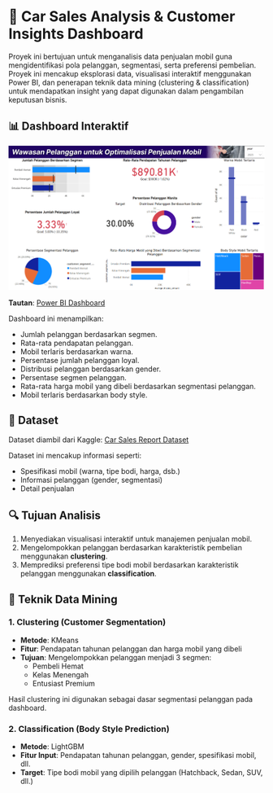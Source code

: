 # 🚗 Car Sales Analysis & Customer Insights Dashboard

Proyek ini bertujuan untuk menganalisis data penjualan mobil guna mengidentifikasi pola pelanggan, segmentasi, serta preferensi pembelian. Proyek ini mencakup eksplorasi data, visualisasi interaktif menggunakan Power BI, dan penerapan teknik data mining (clustering & classification) untuk mendapatkan insight yang dapat digunakan dalam pengambilan keputusan bisnis.

## 📊 Dashboard Interaktif

![Dashboard Penjualan Mobil](dashboard.png)

**Tautan**: [Power BI Dashboard](https://app.powerbi.com/view?r=eyJrIjoiNzRiZDg1MGItNzcxZi00MWNlLTkzMDEtZjE4ZjIxNTllYTljIiwidCI6IjkwYWZmZTBmLWMyYTMtNDEwOC1iYjk4LTZjZWI0ZTk0ZWYxNSIsImMiOjEwfQ%3D%3D)

Dashboard ini menampilkan:

- Jumlah pelanggan berdasarkan segmen.
- Rata-rata pendapatan pelanggan.
- Mobil terlaris berdasarkan warna.
- Persentase jumlah pelanggan loyal.
- Distribusi pelanggan berdasarkan gender.
- Persentase segmen pelanggan.
- Rata-rata harga mobil yang dibeli berdasarkan segmentasi pelanggan.
- Mobil terlaris berdasarkan body style.

## 📁 Dataset

Dataset diambil dari Kaggle: [Car Sales Report Dataset](https://www.kaggle.com/datasets/missionjee/car-sales-report)

Dataset ini mencakup informasi seperti:

- Spesifikasi mobil (warna, tipe bodi, harga, dsb.)
- Informasi pelanggan (gender, segmentasi)
- Detail penjualan

## 🔍 Tujuan Analisis

1. Menyediakan visualisasi interaktif untuk manajemen penjualan mobil.
2. Mengelompokkan pelanggan berdasarkan karakteristik pembelian menggunakan **clustering**.
3. Memprediksi preferensi tipe bodi mobil berdasarkan karakteristik pelanggan menggunakan **classification**.

## 🧠 Teknik Data Mining

### 1. Clustering (Customer Segmentation)

- **Metode**: KMeans
- **Fitur**: Pendapatan tahunan pelanggan dan harga mobil yang dibeli
- **Tujuan**: Mengelompokkan pelanggan menjadi 3 segmen:
  - Pembeli Hemat
  - Kelas Menengah
  - Entusiast Premium

Hasil clustering ini digunakan sebagai dasar segmentasi pelanggan pada dashboard.

### 2. Classification (Body Style Prediction)

- **Metode**: LightGBM
- **Fitur Input**: Pendapatan tahunan pelanggan, gender, spesifikasi mobil, dll.
- **Target**: Tipe bodi mobil yang dipilih pelanggan (Hatchback, Sedan, SUV, dll.)
